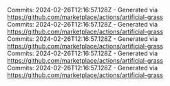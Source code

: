 Commits: 2024-02-26T12:16:57.128Z - Generated via https://github.com/marketplace/actions/artificial-grass
<br>
Commits: 2024-02-26T12:16:57.128Z - Generated via https://github.com/marketplace/actions/artificial-grass
<br>
Commits: 2024-02-26T12:16:57.128Z - Generated via https://github.com/marketplace/actions/artificial-grass
<br>
Commits: 2024-02-26T12:16:57.128Z - Generated via https://github.com/marketplace/actions/artificial-grass
<br>
Commits: 2024-02-26T12:16:57.128Z - Generated via https://github.com/marketplace/actions/artificial-grass
<br>
